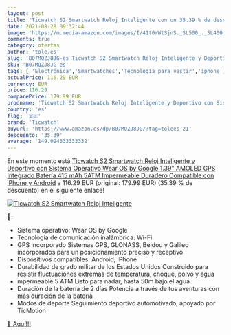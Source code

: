 ```yaml
---
layout: post
title: 'Ticwatch S2 Smartwatch Reloj Inteligente con un 35.39 % de descuento'
date: 2021-08-28 09:32:44
image: 'https://m.media-amazon.com/images/I/41t0rWtSjnS._SL500_._SL400_.jpg'
comments: true
category: ofertas
author: 'tole.es'
slug: 'B07MQZJ8JG-es Ticwatch S2 Smartwatch Reloj Inteligente y Deportivo con...'
sku: 'B07MQZJ8JG-es'
tags: [ 'Electrónica','Smartwatches','Tecnología para vestir','iphone','ticwatch', ]
actualPrice: 116.29 EUR
currency: EUR
price: 116.29
comparePrice: 179.99 EUR
prodname: 'Ticwatch S2 Smartwatch Reloj Inteligente y Deportivo con Sistema Operativo Wear OS by Google 1.39" AMOLED GPS Integrado  Batería 415 mAh 5ATM Impermeable Duradero  Compatible con iPhone y Android'
country: 'es'
flag: '🇪🇸'
brand: 'Ticwatch'
buyurl: 'https://www.amazon.es/dp/B07MQZJ8JG/?tag=tolees-21'
descuento: '35.39'
average: '149.024333333332'
---
```


En este momento está [Ticwatch S2 Smartwatch Reloj Inteligente y Deportivo con Sistema Operativo Wear OS by Google 1.39" AMOLED GPS Integrado  Batería 415 mAh 5ATM Impermeable Duradero  Compatible con iPhone y Android](https://www.amazon.es/dp/B07MQZJ8JG/?tag=tolees-21) a 116.29 EUR (original: 179.99 EUR) (35.39 %  de descuento) en el siguiente enlace!

[![Ticwatch S2 Smartwatch Reloj Inteligente](https://m.media-amazon.com/images/I/41t0rWtSjnS._SL500_._SL400_.jpg)](https://www.amazon.es/dp/B07MQZJ8JG/?tag=tolees-21)

🔎:

- Sistema operativo: Wear OS by Google
- Tecnología de comunicación inalámbrica: Wi-Fi
- GPS incorporado Sistemas GPS, GLONASS, Beidou y Galileo incorporados para un posicionamiento preciso y receptivo
- Dispositivos compatibles: Android, iPhone
- Durabilidad de grado militar de los Estados Unidos Construido para resistir fluctuaciones extremas de temperatura, choque, polvo y agua
- mpermeable 5 ATM Listo para nadar, hasta 50m bajo el agua
- Duración de la batería de 2 días Potencia a través de tus aventuras con más duración de la batería
- Modos de deporte Seguimiento deportivo automotivado, apoyado por TicMotion

[🛒 Aquí!!!](https://www.amazon.es/dp/B07MQZJ8JG/?tag=tolees-21)

